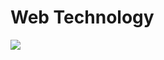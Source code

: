 # Web Technology
<img src="https://github.com/user-attachments/assets/50e50b3b-f438-4430-bb15-8acf2b475e40"/>
